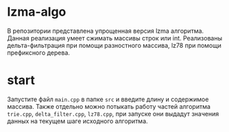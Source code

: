 # lzma-algo

В репозитории представлена упрощенная версия lzma алгоритма. Данная реализация умеет сжимать массивы строк или int. 
Реализованы дельта-фильтрация при помощи разностного массива, lz78 при помощи префиксного дерева.


# start

Запустите файл `main.cpp` в папке  `src` и введите длину и содержимое массива. Также отдельно можно потыкать работу частей алгоритма `trie.cpp`, `delta_filter.cpp`, `lz78.cpp`, при запуске они выдадут значения данных на текущем шаге исходного алгоритма.
